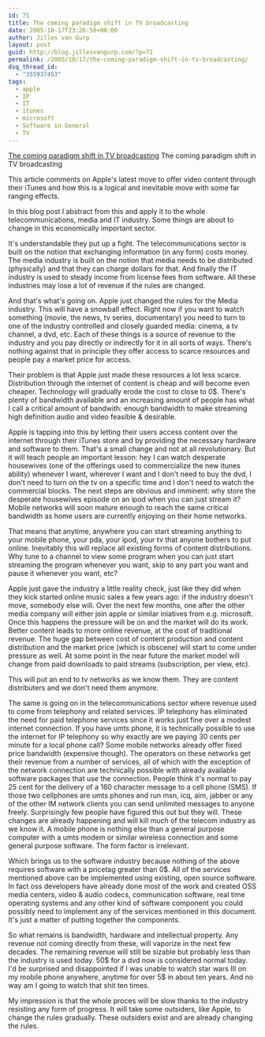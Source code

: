 ```yaml
---
id: 71
title: The coming paradigm shift in TV broadcasting
date: 2005-10-17T23:26:58+00:00
author: Jilles van Gurp
layout: post
guid: http://blog.jillesvangurp.com/?p=71
permalink: /2005/10/17/the-coming-paradigm-shift-in-tv-broadcasting/
dsq_thread_id:
  - "355937453"
tags:
  - apple
  - IP
  - IT
  - itunes
  - microsoft
  - Software in General
  - TV
---
```

[The coming paradigm shift in TV broadcasting](http://arstechnica.com/news.ars/post/20051017-5441.html)
The coming paradigm shift in TV broadcasting

This article comments on Apple's latest move to offer video content through their iTunes and how this is a logical and inevitable move with some far ranging effects.

In this blog post I abstract from this and apply it to the whole telecommunications, media and IT industry. Some things are about to change in this economically important sector. 

It's understandable they put up a fight. The telecommunications sector is built on the notion that exchanging information (in any form) costs money. The media industry is built on the notion that media needs to be distributed (physically) and that they can charge dollars for that. And finally the IT industry is used to steady income from license fees from software. All these industries may lose a lot of revenue if the rules are changed.

And that's what's going on. Apple just changed the rules for the Media industry. This will have a snowball effect. Right now if you want to watch something (movie, the news, tv series, documentary) you need to turn to one of the industry controlled and closely guarded media: cinema, a tv channel, a dvd, etc. Each of these things is a source of revenue to the industry and you pay directly or indirectly for it in all sorts of ways. There's nothing against that in principle they offer access to scarce resources and people pay a market price for access.

Their problem is that Apple just made these resources a lot less scarce. Distribution through the internet of content is cheap and will become even cheaper. Technology will gradually erode the cost to close to 0$. There's plenty of bandwidth available and an increasing amount of people has what I call a critical amount of bandwith: enough bandwidth to make streaming high definition audio and video feasible & desirable. 

Apple is tapping into this by letting their users access content over the internet through their iTunes store and by providing the necessary hardware and software to them. That's a small change and not at all revolutionary. But it will teach people an important lesson: hey I can watch desperate housewives (one of the offerings used to commercialize the new itunes ability) whenever I want, wherever I want and I don't need to buy the dvd, I don't need to turn on the tv on a specific time and I don't need to watch the commercial blocks. The next steps are obvious and imminent: why store the desperate housewives episode on an ipod when you can just stream it? Mobile networks will soon mature enough to reach the same critical bandwidth as home users are currently enjoying on their home networks.

That means that anytime, anywhere you can start streaming anything to your mobile phone, your pda, your ipod, your tv that anyone bothers to put online. Inevitably this will replace all existing forms of content distributions. Why tune to a channel to view some program when you can just start streaming the program whenever you want, skip to any part you want and pause it whenever you want, etc?

Apple just gave the industry a little reality check, just like they did when they kick started online music sales a few years ago: if the industry doesn't move, somebody else will. Over the next few months, one after the other media company will either join apple or similar iniatives from e.g. microsoft. Once this happens the pressure will be on and the market will do its work. Better content leads to more online revenue, at the cost of traditional revenue. The huge gap between cost of content production and content distribution and the market price (which is obscene) will start to come under pressure as well. At some point in the near future the market model will change from paid downloads to paid streams (subscription, per view, etc). 

This will put an end to tv networks as we know them. They are content distributers and we don't need them anymore.

The same is going on in the telecommunications sector where revenue used to come from telephony and related services. IP telephony has eliminated the need for paid telephone services since it works just fine over a modest internet connection. If you have umts phone, it is technically possible to use the internet for IP telephony so why exactly are we paying 30 cents per minute for a local phone call? Some mobile networks already offer fixed price bandwidth (expensive though). The operators on these networks get their revenue from a number of services, all of which with the exception of  the network connection are technically possible with already available software packages that use the connection. People think it's normal to pay 25 cent for the delivery of a 160 character message to a cell phone (SMS). If those two cellphones are umts phones and run msn, icq, aim, jabber or any of the other IM network clients you can send unlimited messages to anyone freely. Surprisingly few people have figured this out but they will. These changes are already happening and will kill much of the telecom industry as we know it. A mobile phone is nothing else than a general purpose computer with a umts modem or similar wireless connection and some general purpose software. The form factor is irrelevant.

Which brings us to the software industry because nothing of the above requires software with a pricetag greater than 0$. All of the services mentioned above can be implemented using existing, open source software. In fact oss developers have already done most of the work and created OSS media centers, video & audio codecs, communication software, real time operating systems and any other kind of software component you could possibly need to implement any of the services mentioned in this document. It's just a matter of putting together the components. 

So what remains is bandwidth, hardware and intellectual property. Any revenue not coming directly from these, will vaporize in the next few decades.  The remaining revenue will still be sizable but probably less than the industry is used today. 50$ for a dvd now is considered normal today. I'd be surprised and disappointed if I was unable to watch star wars III on my mobile phone anywhere, anytime for over 5$ in about ten years. And no way am I going to watch that shit ten times.

My impression is that the whole proces will be slow thanks to the industry resisting any form of progress. It will take some outsiders, like Apple, to change the rules gradually. These outsiders exist and are already changing the rules.